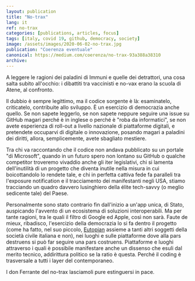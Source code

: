```yaml
---
layout: publication
title: "No-trax"
lang: it
ref: no-trax
categories: [publications, articles, focus]
tags: [italy, covid 19, github, democracy, society]
image: /assets/images/2020-06-02-no-trax.jpg
publication: "Coerenza eventuale"
canonical: https://medium.com/coerenza/no-trax-93a388a38310
archive:
---
```


A leggere le ragioni dei paladini di Immuni e quelle dei detrattori, una cosa salta subito all'occhio: i dibattiti tra vaccinisti e no-vax erano la scuola di Atene, al confronto.

Il dubbio è sempre legittimo, ma il codice sorgente è là: esaminatelo, criticatelo, contribuite allo sviluppo. È un esercizio di democrazia anche quello. Se non sapete leggerlo, se non sapete neppure seguire una issue su GitHub magari perché è in inglese o perché è "roba da informatici", se non avete esperienza di roll-out a livello nazionale di piattaforme digitali, e pretendete occuparvi di digitale o innovazione, posando magari a paladini dei diritti, allora, semplicemente, avete sbagliato mestiere.

Tra chi va raccontando che il codice non andava pubblicato su un portale "di Microsoft", quando in un futuro spero non lontano su GitHub o qualche competitor troveremo vivaddio anche gli iter legislativi, chi si lamenta dell'inutilità di un progetto che diventa inutile nella misura in cui boicottandolo lo rendete tale, e chi in perfetta cattiva fede fa paralleli tra l'exposure notification e il tracciamento dei manifestanti negli USA, stiamo tracciando un quadro davvero lusinghiero della élite tech-savvy (o meglio sedicente tale) del Paese.

Personalmente sono stato contrario fin dall'inizio a un'app unica, di Stato, auspicando l'avvento di un ecosistema di soluzioni interoperabili. Ma per tante ragioni, tra le quali il filtro di Google ed Apple, così non sarà. Faute de mieux, ribadisco, l'esercizio della democrazia lo si fa dentro il progetto (come ha fatto, nel suo piccolo, [Eutopian](https://eutopian.eu/) assieme a tanti altri soggetti della società civile italiana e non), nei luoghi e sulle piattaforme dove alla pars destruens si può far seguire una pars costruens. Piattaforme e luoghi attraverso i quali è possibile manifestare anche un dissenso che esuli dal merito tecnico, addirittura politico se la ratio è questa. Perché il coding è trasversale a tutti i layer del contemporaneo.

I don Ferrante del no-trax lasciamoli pure estinguersi in pace.
